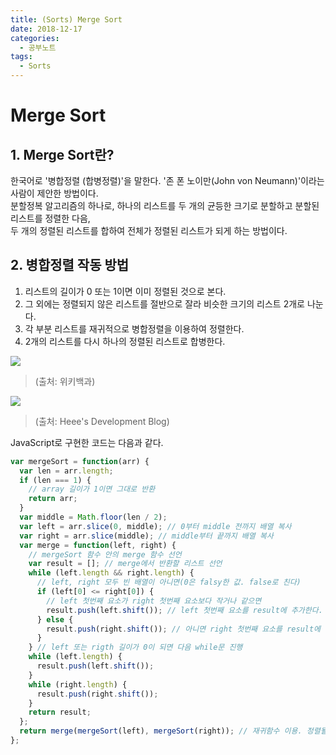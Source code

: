```yaml
---
title: (Sorts) Merge Sort
date: 2018-12-17
categories:
  - 공부노트
tags:
  - Sorts
---
```


# Merge Sort

## 1. Merge Sort란?

한국어로 '병합정렬 (합병정렬)'을 말한다. '존 폰 노이만(John von Neumann)'이라는 사람이 제안한 방법이다.<br>
분할정복 알고리즘의 하나로, 하나의 리스트를 두 개의 균등한 크기로 분할하고 분할된 리스트를 정렬한 다음, <br>
두 개의 정렬된 리스트를 합하여 전체가 정렬된 리스트가 되게 하는 방법이다.

## 2. 병합정렬 작동 방법

1. 리스트의 길이가 0 또는 1이면 이미 정렬된 것으로 본다.
2. 그 외에는 정렬되지 않은 리스트를 절반으로 잘라 비슷한 크기의 리스트 2개로 나눈다.
3. 각 부분 리스트를 재귀적으로 병합정렬을 이용하여 정렬한다.
4. 2개의 리스트를 다시 하나의 정렬된 리스트로 합병한다.

<img src="https://upload.wikimedia.org/wikipedia/commons/c/cc/Merge-sort-example-300px.gif"><br>

> (출처: 위키백과)

<img src="https://gmlwjd9405.github.io/images/algorithm-merge-sort/merge-sort-concepts.png">

> (출처: Heee's Development Blog)

JavaScript로 구현한 코드는 다음과 같다.

```javascript
var mergeSort = function(arr) {
  var len = arr.length;
  if (len === 1) {
    // array 길이가 1이면 그대로 반환
    return arr;
  }
  var middle = Math.floor(len / 2);
  var left = arr.slice(0, middle); // 0부터 middle 전까지 배열 복사
  var right = arr.slice(middle); // middle부터 끝까지 배열 복사
  var merge = function(left, right) {
    // mergeSort 함수 안의 merge 함수 선언
    var result = []; // merge에서 반환할 리스트 선언
    while (left.length && right.length) {
      // left, right 모두 빈 배열이 아니면(0은 falsy한 값. false로 친다)
      if (left[0] <= right[0]) {
        // left 첫번째 요소가 right 첫번째 요소보다 작거나 같으면
        result.push(left.shift()); // left 첫번째 요소를 result에 추가한다. left.length는 -1
      } else {
        result.push(right.shift()); // 아니면 right 첫번째 요소를 result에 추가한다. right.length는 -1
      }
    } // left 또는 rigth 길이가 0이 되면 다음 while문 진행
    while (left.length) {
      result.push(left.shift());
    }
    while (right.length) {
      result.push(right.shift());
    }
    return result;
  };
  return merge(mergeSort(left), mergeSort(right)); // 재귀함수 이용. 정렬될 때까지 반복.
};
```
